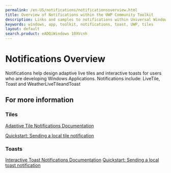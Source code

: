 ```yaml
---
permalink: /en-US/notifications/notificationsoverview.html
title: Overview of Notifications within the UWP Community Toolkit
description: Links and samples to notifications within Universal Windows Platform
keywords: windows, app, toolkit, notifications, toast, UWP, tiles
layout: default
search.product: eADQiWindows 10XVcnh
---
```


# Notifications Overview 
Notifications help design adaptive live tiles and interactive toasts for users who are developing Windows Applications. 
Notifications include: LiveTile, Toast and WeatherLiveTileandToast

## For more information

### Tiles
[Adaptive Tile Notifications Documentation](https://blogs.msdn.microsoft.com/tiles_and_toasts/2015/06/30/adaptive-tile-templates-schema-and-documentation/)

[Quickstart: Sending a local tile notification](https://blogs.msdn.microsoft.com/tiles_and_toasts/2015/10/05/quickstart-sending-a-local-tile-notification-in-windows-10/)

### Toasts
[Interactive Toast Notifications Documentation](https://blogs.msdn.microsoft.com/tiles_and_toasts/2015/07/02/adaptive-and-interactive-toast-notifications-for-windows-10/)
[Quickstart: Sending a local toast notification](https://blogs.msdn.microsoft.com/tiles_and_toasts/2015/07/08/quickstart-sending-a-local-toast-notification-and-handling-activations-from-it-windows-10/)
